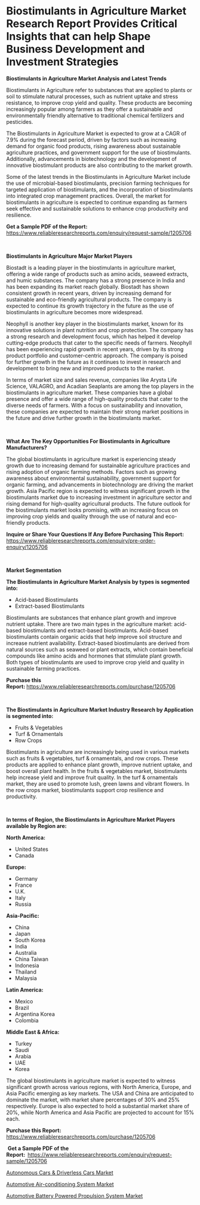 <p><h1>Biostimulants in Agriculture Market Research Report Provides Critical Insights that can help Shape Business Development and Investment Strategies</h1></p><p><strong>Biostimulants in Agriculture Market Analysis and Latest Trends</strong></p>
<p><p>Biostimulants in Agriculture refer to substances that are applied to plants or soil to stimulate natural processes, such as nutrient uptake and stress resistance, to improve crop yield and quality. These products are becoming increasingly popular among farmers as they offer a sustainable and environmentally friendly alternative to traditional chemical fertilizers and pesticides.</p><p>The Biostimulants in Agriculture Market is expected to grow at a CAGR of 7.9% during the forecast period, driven by factors such as increasing demand for organic food products, rising awareness about sustainable agriculture practices, and government support for the use of biostimulants. Additionally, advancements in biotechnology and the development of innovative biostimulant products are also contributing to the market growth.</p><p>Some of the latest trends in the Biostimulants in Agriculture Market include the use of microbial-based biostimulants, precision farming techniques for targeted application of biostimulants, and the incorporation of biostimulants into integrated crop management practices. Overall, the market for biostimulants in agriculture is expected to continue expanding as farmers seek effective and sustainable solutions to enhance crop productivity and resilience.</p></p>
<p><strong>Get a Sample PDF of the Report:&nbsp;</strong> <a href="https://www.reliableresearchreports.com/enquiry/request-sample/1205706">https://www.reliableresearchreports.com/enquiry/request-sample/1205706</a></p>
<p>&nbsp;</p>
<p><strong>Biostimulants in Agriculture Major Market Players</strong></p>
<p><p>Biostadt is a leading player in the biostimulants in agriculture market, offering a wide range of products such as amino acids, seaweed extracts, and humic substances. The company has a strong presence in India and has been expanding its market reach globally. Biostadt has shown consistent growth in recent years, driven by increasing demand for sustainable and eco-friendly agricultural products. The company is expected to continue its growth trajectory in the future as the use of biostimulants in agriculture becomes more widespread.</p><p>Neophyll is another key player in the biostimulants market, known for its innovative solutions in plant nutrition and crop protection. The company has a strong research and development focus, which has helped it develop cutting-edge products that cater to the specific needs of farmers. Neophyll has been experiencing rapid growth in recent years, driven by its strong product portfolio and customer-centric approach. The company is poised for further growth in the future as it continues to invest in research and development to bring new and improved products to the market.</p><p>In terms of market size and sales revenue, companies like Arysta Life Science, VALAGRO, and Acadian Seaplants are among the top players in the biostimulants in agriculture market. These companies have a global presence and offer a wide range of high-quality products that cater to the diverse needs of farmers. With a focus on sustainability and innovation, these companies are expected to maintain their strong market positions in the future and drive further growth in the biostimulants market.</p></p>
<p>&nbsp;</p>
<p><strong>What Are The Key Opportunities For Biostimulants in Agriculture Manufacturers?</strong></p>
<p><p>The global biostimulants in agriculture market is experiencing steady growth due to increasing demand for sustainable agriculture practices and rising adoption of organic farming methods. Factors such as growing awareness about environmental sustainability, government support for organic farming, and advancements in biotechnology are driving the market growth. Asia Pacific region is expected to witness significant growth in the biostimulants market due to increasing investment in agriculture sector and rising demand for high-quality agricultural products. The future outlook for the biostimulants market looks promising, with an increasing focus on improving crop yields and quality through the use of natural and eco-friendly products.</p></p>
<p><strong>Inquire or Share Your Questions If Any Before Purchasing This Report:</strong> <a href="https://www.reliableresearchreports.com/enquiry/pre-order-enquiry/1205706">https://www.reliableresearchreports.com/enquiry/pre-order-enquiry/1205706</a></p>
<p>&nbsp;</p>
<p><strong>Market Segmentation</strong></p>
<p><strong>The Biostimulants in Agriculture Market Analysis by types is segmented into:</strong></p>
<p><ul><li>Acid-based Biostimulants</li><li>Extract-based Biostimulants</li></ul></p>
<p><p>Biostimulants are substances that enhance plant growth and improve nutrient uptake. There are two main types in the agriculture market: acid-based biostimulants and extract-based biostimulants. Acid-based biostimulants contain organic acids that help improve soil structure and increase nutrient availability. Extract-based biostimulants are derived from natural sources such as seaweed or plant extracts, which contain beneficial compounds like amino acids and hormones that stimulate plant growth. Both types of biostimulants are used to improve crop yield and quality in sustainable farming practices.</p></p>
<p><strong>Purchase this Report:&nbsp;</strong><a href="https://www.reliableresearchreports.com/purchase/1205706">https://www.reliableresearchreports.com/purchase/1205706</a></p>
<p>&nbsp;</p>
<p><strong>The Biostimulants in Agriculture Market Industry Research by Application is segmented into:</strong></p>
<p><ul><li>Fruits & Vegetables</li><li>Turf & Ornamentals</li><li>Row Crops</li></ul></p>
<p><p>Biostimulants in agriculture are increasingly being used in various markets such as fruits & vegetables, turf & ornamentals, and row crops. These products are applied to enhance plant growth, improve nutrient uptake, and boost overall plant health. In the fruits & vegetables market, biostimulants help increase yield and improve fruit quality. In the turf & ornamentals market, they are used to promote lush, green lawns and vibrant flowers. In the row crops market, biostimulants support crop resilience and productivity.</p></p>
<p>&nbsp;</p>
<p><strong>In terms of Region, the Biostimulants in Agriculture Market Players available by Region are:</strong></p>
<p>
    <p> <strong> North America: </strong>
        <ul>
            <li>United States</li>
            <li>Canada</li>
        </ul>
        </p> 
    <p> <strong> Europe: </strong>
        <ul>
            <li>Germany</li>
            <li>France</li>
            <li>U.K.</li>
            <li>Italy</li>
            <li>Russia</li>
        </ul>
        </p> 
    <p> <strong> Asia-Pacific: </strong>
        <ul>
            <li>China</li>
            <li>Japan</li>
            <li>South Korea</li>
            <li>India</li>
            <li>Australia</li>
            <li>China Taiwan</li>
            <li>Indonesia</li>
            <li>Thailand</li>
            <li>Malaysia</li>
        </ul>
        </p> 
    <p> <strong> Latin America: </strong>
        <ul>
            <li>Mexico</li>
            <li>Brazil</li>
            <li>Argentina Korea</li>
            <li>Colombia</li>
        </ul>
        </p> 
    <p> <strong> Middle East & Africa: </strong>
        <ul>
            <li>Turkey</li>
            <li>Saudi</li>
            <li>Arabia</li>
            <li>UAE</li>
            <li>Korea</li>
        </ul>
    </p>
    </p>
<p><p>The global biostimulants in agriculture market is expected to witness significant growth across various regions, with North America, Europe, and Asia Pacific emerging as key markets. The USA and China are anticipated to dominate the market, with market share percentages of 30% and 25% respectively. Europe is also expected to hold a substantial market share of 20%, while North America and Asia Pacific are projected to account for 15% each.</p></p>
<p><strong>Purchase this Report: </strong><a href="https://www.reliableresearchreports.com/purchase/1205706">https://www.reliableresearchreports.com/purchase/1205706</a></p>
<p>&nbsp;<strong>Get a Sample PDF of the Report:&nbsp;&nbsp;</strong><a href="https://www.reliableresearchreports.com/enquiry/request-sample/1205706">https://www.reliableresearchreports.com/enquiry/request-sample/1205706</a></p>
<p><strong></strong></p>
<p><p><a href="https://view.publitas.com/reportprime-1/autonomous-cars-driverless-cars-market-research-report-provides-critical-insights-that-can-help-shape-business-development-and-investment-strategies/">Autonomous Cars & Driverless Cars Market</a></p><p><a href="https://view.publitas.com/reportprime-1/automotive-air-conditioning-system-market-research-report-provides-critical-insights-that-can-help-shape-business-development-and-investment-strategies/">Automotive Air-conditioning System Market</a></p><p><a href="https://view.publitas.com/reportprime-1/automotive-battery-powered-propulsion-system-market-share-market-new-trends-analysis-report-by-type-by-application-by-end-use-by-region-and-segment-forecasts-2024-2031/">Automotive Battery Powered Propulsion System Market</a></p></p>